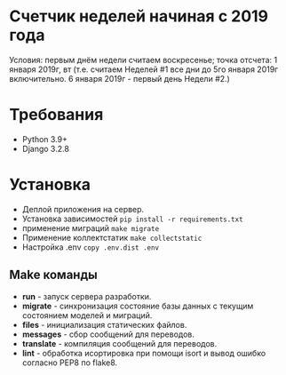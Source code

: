 # Счетчик неделей начиная с 2019 года

Условия:
первым днём недели считаем воскресенье; точка отсчета: 1 января 2019г, вт (т.е. считаем Неделей #1 все дни до 5го января
2019г включительно. 6 января 2019г - первый день Недели #2.)

Требования
===

- Python 3.9+
- Django 3.2.8

Установка
===

- Деплой приложения на сервер.
- Установка зависимостей `pip install -r requirements.txt`
- применение миграций `make migrate`
- Применение коллектстатик `make collectstatic`
- Настройка .env `copy .env.dist .env`



## Make команды

* **run** - запуск сервера разработки.
* **migrate** - синхронизация состояние базы данных с текущим состоянием моделей и миграций.
* **files** - инициализация статических файлов.
* **messages** - сбор сообщений для переводов.
* **translate** - компиляция сообщений для переводов.
* **lint** - обработка исортировка при помощи isort и вывод ошибко согласно PEP8 по flake8.
